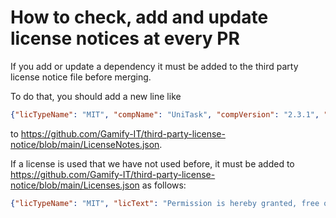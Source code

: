 # How to check, add and update license notices at every PR

If you add or update a dependency it must be added to the third party license notice file before merging.

To do that, you should add a new line like
```json
{"licTypeName": "MIT", "compName": "UniTask", "compVersion": "2.3.1", "copyright": "Copyright (c) 2019 Yoshifumi Kawai / Cysharp, Inc.", "copyrightSource": "https://github.com/Cysharp/UniTask/blob/2.3.1/LICENSE"}
```
to <https://github.com/Gamify-IT/third-party-license-notice/blob/main/LicenseNotes.json>.

If a license is used that we have not used before, it must be added to <https://github.com/Gamify-IT/third-party-license-notice/blob/main/Licenses.json> as follows:
```json
{"licTypeName": "MIT", "licText": "Permission is hereby granted, free of charge, to any person obtaining a copy of this software and associated documentation files (the \"Software\"), to deal in the Software without restriction, including without limitation the rights to use, copy, modify, merge, publish, distribute, sublicense, and/or sell copies of the Software, and to permit persons to whom the Software is furnished to do so, subject to the following conditions:\n\nThe above copyright notice and this permission notice shall be included in all copies or substantial portions of the Software.\n\nTHE SOFTWARE IS PROVIDED \"AS IS\", WITHOUT WARRANTY OF ANY KIND, EXPRESS OR IMPLIED, INCLUDING BUT NOT LIMITED TO THE WARRANTIES OF MERCHANTABILITY, FITNESS FOR A PARTICULAR PURPOSE AND NONINFRINGEMENT. IN NO EVENT SHALL THE AUTHORS OR COPYRIGHT HOLDERS BE LIABLE FOR ANY CLAIM, DAMAGES OR OTHER LIABILITY, WHETHER IN AN ACTION OF CONTRACT, TORT OR OTHERWISE, ARISING FROM, OUT OF OR IN CONNECTION WITH THE SOFTWARE OR THE USE OR OTHER DEALINGS IN THE SOFTWARE."}
```
